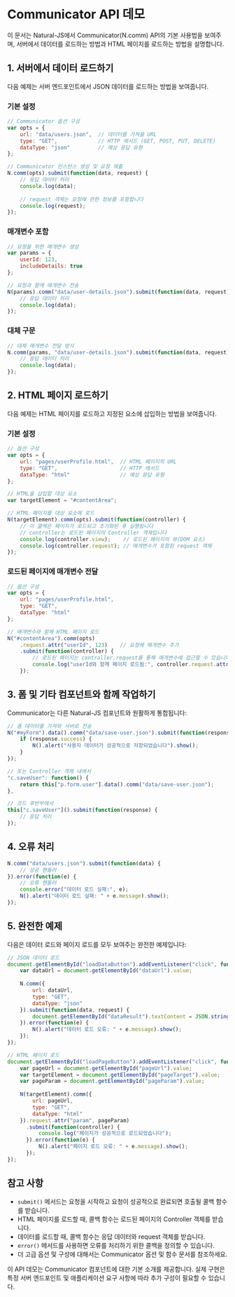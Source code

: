 # Communicator API 데모

이 문서는 Natural-JS에서 Communicator(N.comm) API의 기본 사용법을 보여주며, 서버에서 데이터를 로드하는 방법과 HTML 페이지를 로드하는 방법을 설명합니다.

## 1. 서버에서 데이터 로드하기

다음 예제는 서버 엔드포인트에서 JSON 데이터를 로드하는 방법을 보여줍니다.

### 기본 설정

```javascript
// Communicator 옵션 구성
var opts = {
    url: "data/users.json",  // 데이터를 가져올 URL
    type: "GET",             // HTTP 메서드 (GET, POST, PUT, DELETE)
    dataType: "json"         // 예상 응답 유형
};

// Communicator 인스턴스 생성 및 요청 제출
N.comm(opts).submit(function(data, request) {
    // 응답 데이터 처리
    console.log(data);
    
    // request 객체는 요청에 관한 정보를 포함합니다
    console.log(request);
});
```

### 매개변수 포함

```javascript
// 요청을 위한 매개변수 생성
var params = {
    userId: 123,
    includeDetails: true
};

// 요청과 함께 매개변수 전송
N(params).comm("data/user-details.json").submit(function(data, request) {
    // 응답 데이터 처리
    console.log(data);
});
```

### 대체 구문

```javascript
// 대체 매개변수 전달 방식
N.comm(params, "data/user-details.json").submit(function(data, request) {
    // 응답 데이터 처리
    console.log(data);
});
```

## 2. HTML 페이지 로드하기

다음 예제는 HTML 페이지를 로드하고 지정된 요소에 삽입하는 방법을 보여줍니다.

### 기본 설정

```javascript
// 옵션 구성
var opts = {
    url: "pages/userProfile.html",  // HTML 페이지의 URL
    type: "GET",                    // HTTP 메서드
    dataType: "html"                // 예상 응답 유형
};

// HTML을 삽입할 대상 요소
var targetElement = "#contentArea";

// HTML 페이지를 대상 요소에 로드
N(targetElement).comm(opts).submit(function(controller) {
    // 이 콜백은 페이지가 로드되고 초기화된 후 실행됩니다
    // controller는 로드된 페이지의 Controller 객체입니다
    console.log(controller.view);    // 로드된 페이지의 뷰(DOM 요소)
    console.log(controller.request); // 매개변수가 포함된 request 객체
});
```

### 로드된 페이지에 매개변수 전달

```javascript
// 옵션 구성
var opts = {
    url: "pages/userProfile.html",
    type: "GET",
    dataType: "html"
};

// 매개변수와 함께 HTML 페이지 로드
N("#contentArea").comm(opts)
    .request.attr("userId", 123)    // 요청에 매개변수 추가
    .submit(function(controller) {
        // 로드된 페이지는 controller.request를 통해 매개변수에 접근할 수 있습니다
        console.log("userId와 함께 페이지 로드됨:", controller.request.attr("userId"));
    });
```

## 3. 폼 및 기타 컴포넌트와 함께 작업하기

Communicator는 다른 Natural-JS 컴포넌트와 원활하게 통합됩니다:

```javascript
// 폼 데이터를 가져와 서버로 전송
N("#myForm").data().comm("data/save-user.json").submit(function(response) {
    if (response.success) {
        N().alert("사용자 데이터가 성공적으로 저장되었습니다").show();
    }
});

// 또는 Controller 객체 내에서
"c.saveUser": function() {
    return this["p.form.user"].data().comm("data/save-user.json");
},

// 코드 후반부에서
this["c.saveUser"]().submit(function(response) {
    // 응답 처리
});
```

## 4. 오류 처리

```javascript
N.comm("data/users.json").submit(function(data) {
    // 성공 핸들러
}).error(function(e) {
    // 오류 핸들러
    console.error("데이터 로드 실패:", e);
    N().alert("데이터 로드 실패: " + e.message).show();
});
```

## 5. 완전한 예제

다음은 데이터 로드와 페이지 로드를 모두 보여주는 완전한 예제입니다:

```javascript
// JSON 데이터 로드
document.getElementById("loadDataButton").addEventListener("click", function() {
    var dataUrl = document.getElementById("dataUrl").value;
    
    N.comm({
        url: dataUrl,
        type: "GET",
        dataType: "json"
    }).submit(function(data, request) {
        document.getElementById("dataResult").textContent = JSON.stringify(data, null, 2);
    }).error(function(e) {
        N().alert("데이터 로드 오류: " + e.message).show();
    });
});

// HTML 페이지 로드
document.getElementById("loadPageButton").addEventListener("click", function() {
    var pageUrl = document.getElementById("pageUrl").value;
    var targetElement = document.getElementById("pageTarget").value;
    var pageParam = document.getElementById("pageParam").value;
    
    N(targetElement).comm({
        url: pageUrl,
        type: "GET",
        dataType: "html"
    }).request.attr("param", pageParam)
      .submit(function(controller) {
          console.log("페이지가 성공적으로 로드되었습니다");
      }).error(function(e) {
          N().alert("페이지 로드 오류: " + e.message).show();
      });
});
```

## 참고 사항

- `submit()` 메서드는 요청을 시작하고 요청이 성공적으로 완료되면 호출될 콜백 함수를 받습니다.
- HTML 페이지를 로드할 때, 콜백 함수는 로드된 페이지의 Controller 객체를 받습니다.
- 데이터를 로드할 때, 콜백 함수는 응답 데이터와 request 객체를 받습니다.
- `error()` 메서드를 사용하면 오류를 처리하기 위한 콜백을 정의할 수 있습니다.
- 더 고급 옵션 및 구성에 대해서는 Communicator 옵션 및 함수 문서를 참조하세요.

이 API 데모는 Communicator 컴포넌트에 대한 기본 소개를 제공합니다. 실제 구현은 특정 서버 엔드포인트 및 애플리케이션 요구 사항에 따라 추가 구성이 필요할 수 있습니다.
